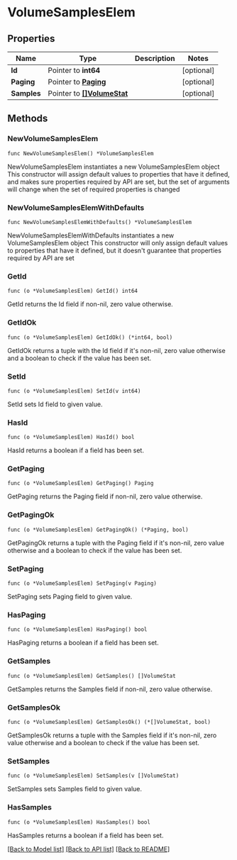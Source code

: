 # VolumeSamplesElem

## Properties

Name | Type | Description | Notes
------------ | ------------- | ------------- | -------------
**Id** | Pointer to **int64** |  | [optional] 
**Paging** | Pointer to [**Paging**](Paging.md) |  | [optional] 
**Samples** | Pointer to [**[]VolumeStat**](VolumeStat.md) |  | [optional] 

## Methods

### NewVolumeSamplesElem

`func NewVolumeSamplesElem() *VolumeSamplesElem`

NewVolumeSamplesElem instantiates a new VolumeSamplesElem object
This constructor will assign default values to properties that have it defined,
and makes sure properties required by API are set, but the set of arguments
will change when the set of required properties is changed

### NewVolumeSamplesElemWithDefaults

`func NewVolumeSamplesElemWithDefaults() *VolumeSamplesElem`

NewVolumeSamplesElemWithDefaults instantiates a new VolumeSamplesElem object
This constructor will only assign default values to properties that have it defined,
but it doesn't guarantee that properties required by API are set

### GetId

`func (o *VolumeSamplesElem) GetId() int64`

GetId returns the Id field if non-nil, zero value otherwise.

### GetIdOk

`func (o *VolumeSamplesElem) GetIdOk() (*int64, bool)`

GetIdOk returns a tuple with the Id field if it's non-nil, zero value otherwise
and a boolean to check if the value has been set.

### SetId

`func (o *VolumeSamplesElem) SetId(v int64)`

SetId sets Id field to given value.

### HasId

`func (o *VolumeSamplesElem) HasId() bool`

HasId returns a boolean if a field has been set.

### GetPaging

`func (o *VolumeSamplesElem) GetPaging() Paging`

GetPaging returns the Paging field if non-nil, zero value otherwise.

### GetPagingOk

`func (o *VolumeSamplesElem) GetPagingOk() (*Paging, bool)`

GetPagingOk returns a tuple with the Paging field if it's non-nil, zero value otherwise
and a boolean to check if the value has been set.

### SetPaging

`func (o *VolumeSamplesElem) SetPaging(v Paging)`

SetPaging sets Paging field to given value.

### HasPaging

`func (o *VolumeSamplesElem) HasPaging() bool`

HasPaging returns a boolean if a field has been set.

### GetSamples

`func (o *VolumeSamplesElem) GetSamples() []VolumeStat`

GetSamples returns the Samples field if non-nil, zero value otherwise.

### GetSamplesOk

`func (o *VolumeSamplesElem) GetSamplesOk() (*[]VolumeStat, bool)`

GetSamplesOk returns a tuple with the Samples field if it's non-nil, zero value otherwise
and a boolean to check if the value has been set.

### SetSamples

`func (o *VolumeSamplesElem) SetSamples(v []VolumeStat)`

SetSamples sets Samples field to given value.

### HasSamples

`func (o *VolumeSamplesElem) HasSamples() bool`

HasSamples returns a boolean if a field has been set.


[[Back to Model list]](../README.md#documentation-for-models) [[Back to API list]](../README.md#documentation-for-api-endpoints) [[Back to README]](../README.md)


